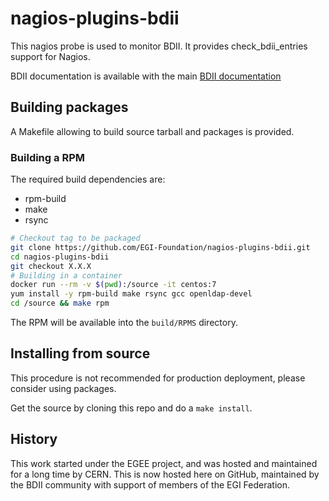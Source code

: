 # nagios-plugins-bdii

This nagios probe is used to monitor BDII.
It provides check_bdii_entries support for Nagios.

BDII documentation is available with the main [BDII documentation](https://gridinfo-documentation.readthedocs.io/)

## Building packages

A Makefile allowing to build source tarball and packages is provided.

### Building a RPM

The required build dependencies are:

- rpm-build
- make
- rsync

```sh
# Checkout tag to be packaged
git clone https://github.com/EGI-Foundation/nagios-plugins-bdii.git
cd nagios-plugins-bdii
git checkout X.X.X
# Building in a container
docker run --rm -v $(pwd):/source -it centos:7
yum install -y rpm-build make rsync gcc openldap-devel
cd /source && make rpm
```

The RPM will be available into the `build/RPMS` directory.

## Installing from source

This procedure is not recommended for production deployment, please consider
using packages.

Get the source by cloning this repo and do a `make install`.

## History

This work started under the EGEE project, and was hosted and maintained for a
long time by CERN.
This is now hosted here on GitHub, maintained by the BDII community with
support of members of the EGI Federation.
